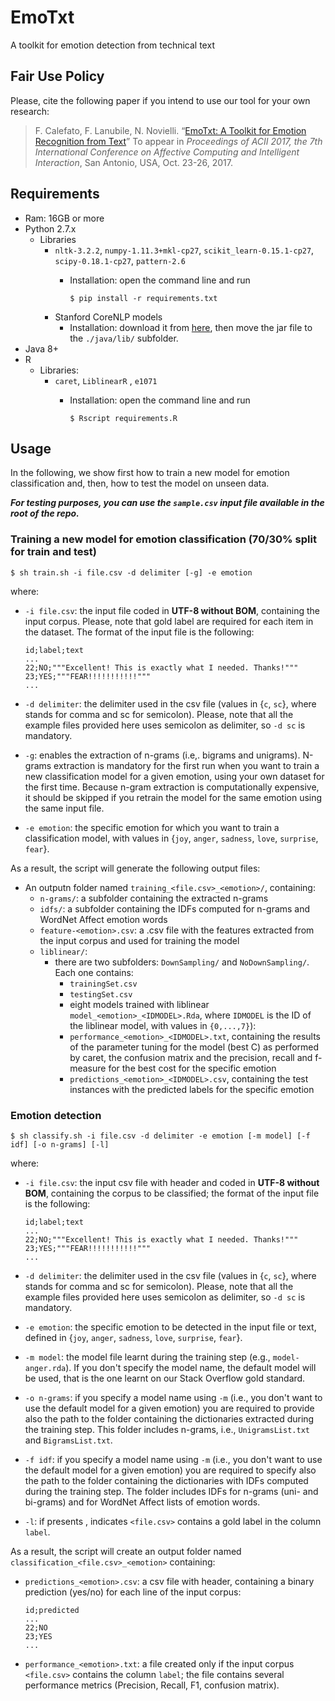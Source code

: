 # EmoTxt
A toolkit for emotion detection from technical text

## Fair Use Policy
Please, cite the following paper if you intend to use our tool for your own research:
> F. Calefato, F. Lanubile, N. Novielli. “[EmoTxt: A Toolkit for Emotion Recognition from Text](https://arxiv.org/abs/1708.03892)” To appear in *Proceedings of ACII 2017, the 7th International Conference on Affective Computing and Intelligent Interaction*, San Antonio, USA, Oct. 23-26, 2017.

## Requirements
* Ram: 16GB or more
* Python 2.7.x
  * Libraries
    * `nltk-3.2.2`, `numpy-1.11.3+mkl-cp27`, `scikit_learn-0.15.1-cp27`, `scipy-0.18.1-cp27`, `pattern-2.6`
      * Installation: open the command line and run
      
        `$ pip install -r requirements.txt`
    * Stanford CoreNLP models
      * Installation: download it from [here](http://nlp.stanford.edu/software/stanford-corenlp-models-current.jar), then move the jar file to the `./java/lib/` subfolder.
* Java 8+
* R
  * Libraries:
    * `caret`, `LiblinearR` , `e1071`
      * Installation: open the command line and run
      
        `$ Rscript requirements.R`

## Usage
In the following, we show first how to train a new model for emotion classification and, then, how to test the model on unseen data.

***For testing purposes, you can use the `sample.csv` input file available in the root of the repo.***

### Training a new model for emotion classification (70/30% split for train and test)
```
$ sh train.sh -i file.csv -d delimiter [-g] -e emotion 
```

where:

* `-i file.csv`: the input file coded in **UTF-8 without BOM**, containing the input corpus. Please, note that gold label are required for each item in the dataset. The format of the input file is the following: 

  ```
  id;label;text
  ...
  22;NO;"""Excellent! This is exactly what I needed. Thanks!"""
  23;YES;"""FEAR!!!!!!!!!!!"""
  ...
  ```
* `-d delimiter`: the delimiter used in the csv file (values in {`c`, `sc`}, where stands for comma and sc for semicolon). Please, note that all the example files provided here uses semicolon as delimiter, so `-d sc` is mandatory.
* `-g`: enables the extraction of n-grams (i.e,. bigrams and unigrams). N-grams extraction is mandatory for the first run when you want to train a new classification model for a given emotion, using your own dataset for the first time. Because n-gram extraction is computationally expensive, it should be skipped if you retrain the model for the same emotion using the same input file.
* `-e emotion`: the specific emotion for which you want to train a classification model, with values in {`joy`, `anger`, `sadness`, `love`, `surprise`, `fear`}.

As a result, the script will generate the following output files:

* An outputn folder named `training_<file.csv>_<emotion>/`, containing:
   * `n-grams/`: a subfolder containing the extracted n-grams
   * `idfs/`: a subfolder containing the IDFs computed for n-grams and WordNet Affect emotion words
   * `feature-<emotion>.csv`: a .csv file with the features extracted from the input corpus and used for training the model
   * `liblinear/`:
     * there are two subfolders: `DownSampling/` and `NoDownSampling/`. Each one contains:
          * `trainingSet.csv`
          * `testingSet.csv`
          * eight models trained with liblinear `model_<emotion>_<IDMODEL>.Rda`, where `IDMODEL` is the ID of the liblinear model, with values in `{0,...,7}`):
          * `performance_<emotion>_<IDMODEL>.txt`, containing the results of the parameter tuning for the model (best C) as performed by caret, the confusion matrix and the precision, recall and f-measure for the best cost for the specific emotion
          * `predictions_<emotion>_<IDMODEL>.csv`, containing the test instances with the predicted labels for the specific emotion

### Emotion detection
```
$ sh classify.sh -i file.csv -d delimiter -e emotion [-m model] [-f idf] [-o n-grams] [-l]
```

where:

* `-i file.csv`: the input csv file with header and coded in **UTF-8 without BOM**, containing the corpus to be classified; the format of the input file is the following: 

  ```
  id;label;text
  ...
  22;NO;"""Excellent! This is exactly what I needed. Thanks!"""
  23;YES;"""FEAR!!!!!!!!!!!"""
  ...
  ```
* `-d delimiter`: the delimiter used in the csv file (values in {`c`, `sc`}, where stands for comma and sc for semicolon). Please, note that all the example files provided here uses semicolon as delimiter, so `-d sc` is mandatory.
* `-e emotion`: the specific emotion to be detected in the input file or text, defined in {`joy`, `anger`, `sadness`, `love`, `surprise`, `fear`}.
* `-m model`: the model file learnt during the training step (e.g., `model-anger.rda`). If you don't specify the model name, the default model will be used, that is the one learnt on our Stack Overflow gold standard.
* `-o n-grams`: if you specify a model name using `-m` (i.e., you don't want to use the default model for a given emotion) you are required to provide also the path to the folder containing the dictionaries extracted during the training step. This folder includes n-grams, i.e., `UnigramsList.txt` and `BigramsList.txt`. 
* `-f idf`: if you specify a model name using `-m` (i.e., you don't want to use the default model for a given emotion) you are required to specify also the path to the folder containing the dictionaries with IDFs computed during the training step. The folder includes IDFs for n-grams (uni- and bi-grams) and for WordNet Affect lists of emotion words.
* `-l`: if presents , indicates  `<file.csv>` contains a gold label in the column `label`.

As a result, the script will create an output folder named `classification_<file.csv>_<emotion>` containing:

* `predictions_<emotion>.csv`: a csv file with header, containing a binary prediction (yes/no) for each line of the input corpus:

  ```
  id;predicted
  ...
  22;NO
  23;YES
  ...
  ```
* `performance_<emotion>.txt`: a file created only if the input corpus `<file.csv>` contains the column `label`; the file contains several performance metrics (Precision, Recall, F1, confusion matrix).
